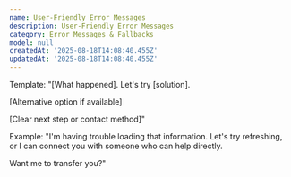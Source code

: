 ```yaml
---
name: User-Friendly Error Messages
description: User-Friendly Error Messages
category: Error Messages & Fallbacks
model: null
createdAt: '2025-08-18T14:08:40.455Z'
updatedAt: '2025-08-18T14:08:40.455Z'
---
```

Template:
"[What happened]. Let's try [solution].

[Alternative option if available]

[Clear next step or contact method]"

Example:
"I'm having trouble loading that information. Let's try refreshing, or I can connect you with someone who can help directly.

Want me to transfer you?"
